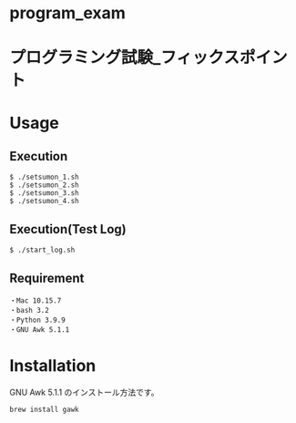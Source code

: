 # program_exam
# プログラミング試験_フィックスポイント

# Usage
## Execution
```
$ ./setsumon_1.sh
$ ./setsumon_2.sh
$ ./setsumon_3.sh
$ ./setsumon_4.sh
```

## Execution(Test Log)
```
$ ./start_log.sh
```

## Requirement
```
・Mac 10.15.7
・bash 3.2
・Python 3.9.9
・GNU Awk 5.1.1
```

# Installation
 
GNU Awk 5.1.1 のインストール方法です。

```gawk
brew install gawk
```
 
